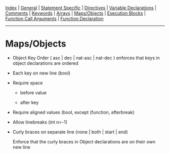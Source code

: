[Index](index) |
[General](general) |
[Statement Specific](statement) |
[Directives](directive) |
[Variable Declarations](variable) |
[Comments](comment) |
[Keywords](keyword) |
[Arrays](array) |
[Maps/Objects](map) |
[Execution Blocks](block) |
[Function Call Arguments](call) |
[Function Declaration](function)

---
# Maps/Objects
- Object Key Order ( asc | dec | nat-asc | nat-dec )
    enforces that keys in object declarations are ordered

- Each key on new line (bool)

- Require space
  - before value

  - after key

- Require aligned values (bool, except (function, afterbreak)

- Allow linebreaks (int n>-1)

- Curly braces on separate line (none | both | start | end)

   Enforce that the curly braces in Object declarations are on their own new line